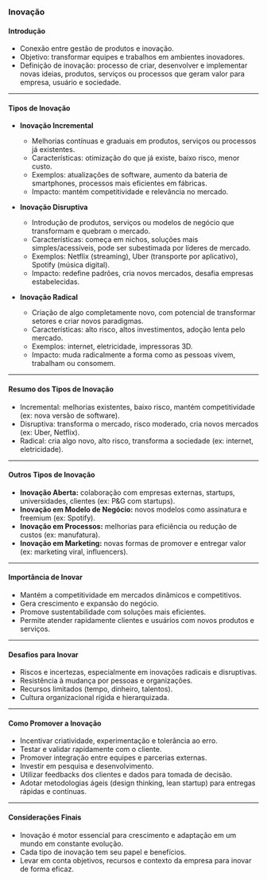 ### Inovação

#### Introdução

- Conexão entre gestão de produtos e inovação.
- Objetivo: transformar equipes e trabalhos em ambientes inovadores.
- Definição de inovação: processo de criar, desenvolver e implementar novas ideias, produtos, serviços ou processos que geram valor para empresa, usuário e sociedade.

---

#### Tipos de Inovação

- **Inovação Incremental**

  - Melhorias contínuas e graduais em produtos, serviços ou processos já existentes.
  - Características: otimização do que já existe, baixo risco, menor custo.
  - Exemplos: atualizações de software, aumento da bateria de smartphones, processos mais eficientes em fábricas.
  - Impacto: mantém competitividade e relevância no mercado.

- **Inovação Disruptiva**

  - Introdução de produtos, serviços ou modelos de negócio que transformam e quebram o mercado.
  - Características: começa em nichos, soluções mais simples/acessíveis, pode ser subestimada por líderes de mercado.
  - Exemplos: Netflix (streaming), Uber (transporte por aplicativo), Spotify (música digital).
  - Impacto: redefine padrões, cria novos mercados, desafia empresas estabelecidas.

- **Inovação Radical**
  - Criação de algo completamente novo, com potencial de transformar setores e criar novos paradigmas.
  - Características: alto risco, altos investimentos, adoção lenta pelo mercado.
  - Exemplos: internet, eletricidade, impressoras 3D.
  - Impacto: muda radicalmente a forma como as pessoas vivem, trabalham ou consomem.

---

#### Resumo dos Tipos de Inovação

- Incremental: melhorias existentes, baixo risco, mantém competitividade (ex: nova versão de software).
- Disruptiva: transforma o mercado, risco moderado, cria novos mercados (ex: Uber, Netflix).
- Radical: cria algo novo, alto risco, transforma a sociedade (ex: internet, eletricidade).

---

#### Outros Tipos de Inovação

- **Inovação Aberta:** colaboração com empresas externas, startups, universidades, clientes (ex: P&G com startups).
- **Inovação em Modelo de Negócio:** novos modelos como assinatura e freemium (ex: Spotify).
- **Inovação em Processos:** melhorias para eficiência ou redução de custos (ex: manufatura).
- **Inovação em Marketing:** novas formas de promover e entregar valor (ex: marketing viral, influencers).

---

#### Importância de Inovar

- Mantém a competitividade em mercados dinâmicos e competitivos.
- Gera crescimento e expansão do negócio.
- Promove sustentabilidade com soluções mais eficientes.
- Permite atender rapidamente clientes e usuários com novos produtos e serviços.

---

#### Desafios para Inovar

- Riscos e incertezas, especialmente em inovações radicais e disruptivas.
- Resistência à mudança por pessoas e organizações.
- Recursos limitados (tempo, dinheiro, talentos).
- Cultura organizacional rígida e hierarquizada.

---

#### Como Promover a Inovação

- Incentivar criatividade, experimentação e tolerância ao erro.
- Testar e validar rapidamente com o cliente.
- Promover integração entre equipes e parcerias externas.
- Investir em pesquisa e desenvolvimento.
- Utilizar feedbacks dos clientes e dados para tomada de decisão.
- Adotar metodologias ágeis (design thinking, lean startup) para entregas rápidas e contínuas.

---

#### Considerações Finais

- Inovação é motor essencial para crescimento e adaptação em um mundo em constante evolução.
- Cada tipo de inovação tem seu papel e benefícios.
- Levar em conta objetivos, recursos e contexto da empresa para inovar de forma eficaz.

